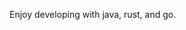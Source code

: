 Enjoy developing with java, rust, and go.

<!---
Jhowww/Jhowww is a ✨ special ✨ repository because its `README.md` (this file) appears on your GitHub profile.
You can click the Preview link to take a look at your changes.
--->
